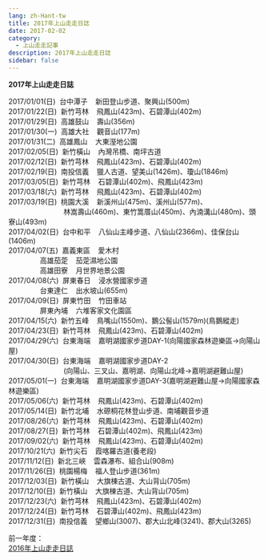 ```yaml
---
lang: zh-Hant-tw
title: 2017年上山走走日誌
date: 2017-02-02
category: 
  - 上山走走記事
description: 2017年上山走走日誌
sidebar: false
---
```


**2017年上山走走日誌**

<!-- more -->

2017/01/01(日)  台中潭子    新田登山步道、聚興山(500m)  
2017/01/22(日)  新竹芎林    飛鳳山(423m)、石碧潭山(402m)  
2017/01/29(日)  高雄鼓山    壽山(356m)  
2017/01/30(一)  高雄大社    觀音山(177m)  
2017/01/31(二)  高雄鳳山    大東溼地公園  
2017/02/05(日)  新竹橫山    內灣吊橋、南坪古道  
2017/02/12(日)  新竹芎林    飛鳳山(423m)、石碧潭山(402m)  
2017/02/19(日)  南投信義    獵人古道、望美山(1426m)、瓊山(1846m)  
2017/03/05(日)  新竹芎林    石碧潭山(402m)、飛鳳山(423m)  
2017/03/18(六)  新竹芎林    飛鳳山(423m)、石碧潭山(402m)  
2017/03/19(日)  桃園大溪    新溪州山(475m)、溪州山(577m)、  
                            林嵩壽山(460m)、東竹篙厝山(450m)、內湳溝山(480m)、頭寮山(493m)  
2017/04/02(日)  台中和平    八仙山主峰步道、八仙山(2366m)、佳保台山(1406m)  
2017/04/07(五)  嘉義東區    愛木村  
                高雄茄萣    茄萣濕地公園  
                高雄田寮    月世界地景公園  
2017/04/08(六)  屏東春日    浸水營國家步道  
                台東達仁    出水坡山(655m)  
2017/04/09(日)  屏東竹田    竹田車站  
                屏東內埔    六堆客家文化園區  
2017/04/15(六)  新竹五峰    鳥嘴山(1550m)、鵝公髻山(1579m)(鳥鵝縱走)  
2017/04/23(日)  新竹芎林    飛鳳山(423m)、石碧潭山(402m)  
2017/04/29(六)  台東海端    嘉明湖國家步道DAY-1(向陽國家森林遊樂區→向陽山屋)  
2017/04/30(日)  台東海端    嘉明湖國家步道DAY-2  
                            (向陽山、三叉山、嘉明湖、向陽山北峰→嘉明湖避難山屋)  
2017/05/01(一)  台東海端    嘉明湖國家步道DAY-3(嘉明湖避難山屋→向陽國家森林遊樂區)  
2017/05/06(六)  新竹芎林    飛鳳山(423m)、石碧潭山(402m)  
2017/05/14(日)  新竹北埔    水磜桐花林登山步道、南埔觀音步道  
2017/08/26(六)  新竹芎林    飛鳳山(423m)、石碧潭山(402m)  
2017/08/27(日)  新竹芎林    石碧潭山(402m)、飛鳳山(423m)  
2017/09/02(六)  新竹芎林    飛鳳山(423m)、石碧潭山(402m)  
2017/10/21(六)  新竹尖石    霞喀羅古道(養老段)  
2017/11/12(日)  新北三峽    雲森瀑布、組合山(908m)  
2017/11/26(日)  桃園楊梅    福人登山步道(361m)  
2017/12/03(日)  新竹橫山    大旗棟古道、大山背山(705m)  
2017/12/10(日)  新竹橫山    大旗棟古道、大山背山(705m)  
2017/12/23(六)  新竹芎林    飛鳳山(423m)、石碧潭山(402m)  
2017/12/24(日)  新竹芎林    石碧潭山(402m)、飛鳳山(423m)  
2017/12/31(日)  南投信義    望鄉山(3007)、郡大山北峰(3241)、郡大山(3265)  

前一年度：  
[2016年上山走走日誌](http://blog.xuite.net/shiun101/1013399/370718168)